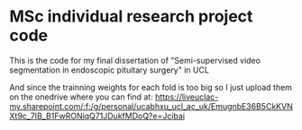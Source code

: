 # MSc individual research project code
This is the code for my final dissertation of "Semi-supervised video segmentation in endoscopic pituitary surgery" in UCL

And since the trainning weights for each fold is too big so I just upload them on the onedrive where you can find at: https://liveuclac-my.sharepoint.com/:f:/g/personal/ucabhxu_ucl_ac_uk/EmugnbE36B5CkKVNXt9c_7IB_B1FwRONiqQ71JDukfMDoQ?e=Jcibai 
